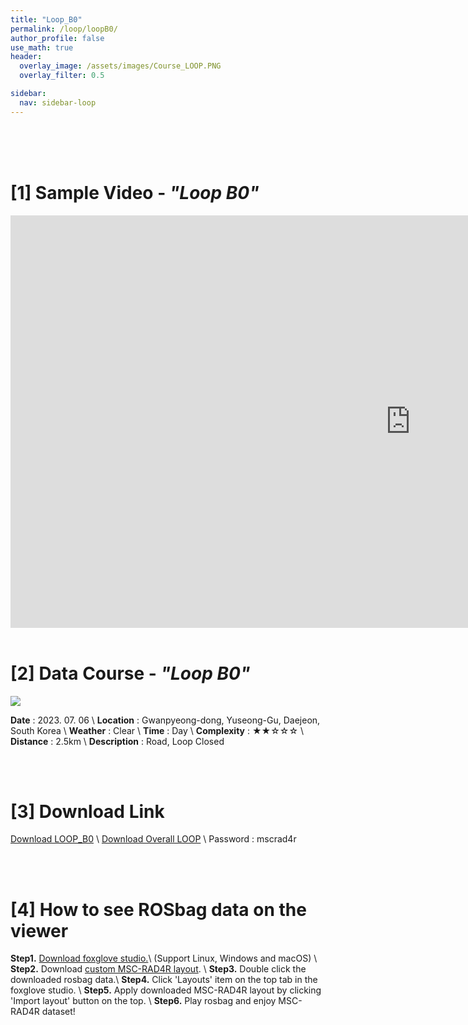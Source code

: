 ```yaml
---
title: "Loop_B0"
permalink: /loop/loopB0/
author_profile: false
use_math: true
header:
  overlay_image: /assets/images/Course_LOOP.PNG
  overlay_filter: 0.5

sidebar:
  nav: sidebar-loop
---
```


<br/>
<br/>
<br/>



# [1] Sample Video - *"Loop B0"*

<iframe width="1280" height="660" src="https://www.youtube.com/embed/4lhpnBLswN0" title="LOOP B0" frameborder="0" allow="accelerometer; autoplay; clipboard-write; encrypted-media; gyroscope; picture-in-picture; web-share" allowfullscreen></iframe>

<br/>
<br/>

# [2] Data Course - *"Loop B0"*
![ ](https://drive.google.com/uc?id=1IdaI3p9ue7JDVvmBIOk1k31uTzMYUNWF)

**Date** : 2023. 07. 06 \\
**Location** : Gwanpyeong-dong, Yuseong-Gu, Daejeon, South Korea \\
**Weather** : Clear     \\
**Time** : Day          \\
**Complexity** : ★★☆☆☆  \\
**Distance** : 2.5km    \\
**Description** : Road, Loop Closed


<br/>
<br/>


# [3] Download Link
[Download LOOP_B0](http://gofile.me/70cMI/iK0yYjSM5) \\
[Download Overall LOOP](http://gofile.me/70cMI/hGzxi6Ijs) \\
Password : mscrad4r 


<br/>
<br/>


# [4] How to see ROSbag data on the viewer
**Step1.** [Download foxglove studio.](https://foxglove.dev/)\\
(Support Linux, Windows and macOS) \\
**Step2.** Download [custom MSC-RAD4R layout](http://gofile.me/70cMI/IrAjZ6S4M). \\
**Step3.** Double click the downloaded rosbag data.\\
**Step4.** Click 'Layouts' item on the top tab in the foxglove studio. \\
**Step5.** Apply downloaded MSC-RAD4R layout by clicking 'Import layout' button on the top. \\
**Step6.** Play rosbag and enjoy MSC-RAD4R dataset!
<br/>
<br/>



